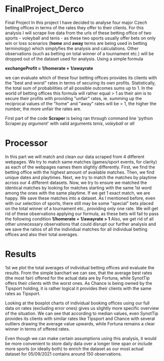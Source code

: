 # FinalProject_Derco
Final Project
In this project I have decided to analyse four major Czech betting offices in terms of the rates they offer to their clients.
For this analysis I will scrape live data from the urls of these betting office of two sports - voleyball and tenis - as these two sports usually offer bets on only win or loss scenarios (**home** and **away** terms are being used in betting terminology) which simplyfies the analysis and calculations. Other observations (such as betting on total winner of a tournament etc.) will be dropped out of the dataset used for analysis.
Using a simple formula

**exchangeProfit = 1/homerate + 1/awayrate**

we can evaluate which of these four betting offices provides its clients with the "best and worst" rates in terms of securing its own profits. 
Statistically, the total sum of probabilities of all possible outcomes sums up to 1.
In the world of betting offices this formula will rather equal > 1 as their aim is to secure their profits with providing "unfair" rates, ie. summing up the reciprocal values of the "home" and "away" rates will be > 1, the higher the number, the more unfair the rates are.

First part of the code **Scraper** is being ran through command line 'python Scraper.py *argument*' with valid arguments *tenis*, *voleyball* or *all*

# Processor
In this part we will match and clean our data scraped from 4 different webpages.
We try to match same matches (games/sport events, for clarity) as each of the webpages names them slightly differently. 
First, we find the betting office with the highest amount of available matches. Then, we find unique dates and playtimes. Next, we try to match the matches by playtime across our 4 different datasets. Now, we try to ensure we matched the identical matches by looking for matches starting with the same 1st word among the ones with the same playtime. If we get 1 exact match, we are happy. We save these matches into a dataset.
As I mentioned before, even with our selection of sports, there still may be some "special" bets placed on the total winner of a tournament etc., providing only one rate.
We will get rid of these observations applying our formula, as these bets will fail to pass the following condition 
**1/homerate + 1/awayrate > 1**
Also, we get rid of all other unnecessary observations that could disrupt our further analysis and we save the ratios of all the individual matches for all individual betting offices and also their total averages. 

# Results
1st we plot the total averages of individual betting offices and evaluate the results. From the simple barchart we can see, that the average best rates (the most fair) offered for the actual data are by Fortuna, while SynotTip offers their clients with the worst ones. As Chance is being owned by the Tipsport holding, it is rather logical it provides their clients with the same rates as Tipsport. 

Looking at the boxplot charts of individual booking offices using our full data on rates (excluding error ones) gives us slightly more specific overview of the situation. We can see that according to median values, even SynotTip provides its clients with similar rates like Tipsport and Chance with several outliers drawing the average value upwards, while Fortuna remains a clear winner in terms of offered rates.

Even though we can make certain assumptions using this analysis, it would be more convenient to store daily data over a longer time span or include more sports (or ideally both) to enrich the dataset as our most actual dataset for 05/09/2021 contains around 150 observations.
